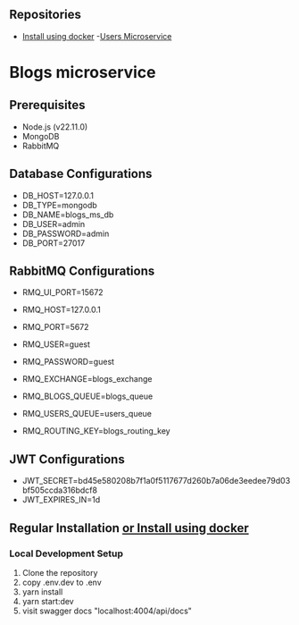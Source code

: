 ## Repositories
- [Install using docker](https://github.com/AymanNagyAhmed/ekfc-task)
-[Users Microservice](https://github.com/AymanNagyAhmed/ekfc-users-ms)


# Blogs microservice

## Prerequisites
- Node.js (v22.11.0)
- MongoDB
- RabbitMQ


## Database Configurations
- DB_HOST=127.0.0.1
- DB_TYPE=mongodb
- DB_NAME=blogs_ms_db
- DB_USER=admin
- DB_PASSWORD=admin
- DB_PORT=27017

## RabbitMQ Configurations

- RMQ_UI_PORT=15672
- RMQ_HOST=127.0.0.1

- RMQ_PORT=5672
- RMQ_USER=guest
- RMQ_PASSWORD=guest
- RMQ_EXCHANGE=blogs_exchange
- RMQ_BLOGS_QUEUE=blogs_queue
- RMQ_USERS_QUEUE=users_queue
- RMQ_ROUTING_KEY=blogs_routing_key

## JWT Configurations
- JWT_SECRET=bd45e580208b7f1a0f5117677d260b7a06de3eedee79d03bf505ccda316bdcf8
- JWT_EXPIRES_IN=1d

## Regular Installation [or Install using docker](https://github.com/AymanNagyAhmed/ekfc-task)

### Local Development Setup
1. Clone the repository
2. copy .env.dev to .env
3. yarn install
4. yarn start:dev
5. visit swagger docs "localhost:4004/api/docs"

